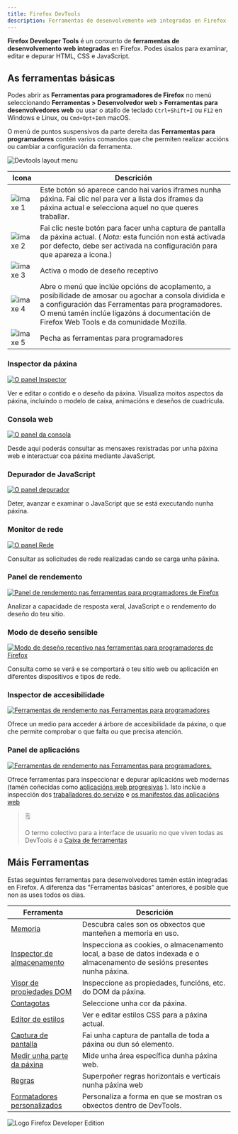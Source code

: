 ```yaml
---
title: Firefox DevTools
description: Ferramentas de desenvolvemento web integradas en Firefox
---
```


**Firefox Developer Tools** é un conxunto de **ferramentas de desenvolvemento web integradas** en Firefox. Podes úsalos para examinar, editar e depurar HTML, CSS e JavaScript.

## As ferramentas básicas

Podes abrir as **Ferramentas para programadores de Firefox** no menú seleccionando **Ferramentas > Desenvolvedor web > Ferramentas para desenvolvedores web** ou usar o atallo de teclado `Ctrl+Shift+I` ou `F12` en Windows e Linux, ou `Cmd+Opt+I`en macOS.

O menú de puntos suspensivos da parte dereita das **Ferramentas para programadores** contén varios comandos que che permiten realizar accións ou cambiar a configuración da ferramenta.

![Devtools layout menu](../assets/devtools_layoutmenu.png)

| Icona | Descrición |
| ------------------------------------------------------------ | ------------------------------------------------------------ |
| ![imaxe 1](../assets/iframe_button.png) | Este botón só aparece cando hai varios iframes nunha páxina. Fai clic nel para ver a lista dos iframes da páxina actual e selecciona aquel no que queres traballar. |
| ![imaxe 2](../assets/camera_button.png) | Fai clic neste botón para facer unha captura de pantalla da páxina actual. ( *Nota:* esta función non está activada por defecto, debe ser activada na configuración para que apareza a icona.) |
| ![imaxe 3](../assets/responsive_button.png) | Activa o modo de deseño receptivo                            |
| ![imaxe 4](../assets/menu_button.png) | Abre o menú que inclúe opcións de acoplamento, a posibilidade de amosar ou agochar a consola dividida e a configuración das Ferramentas para programadores. O menú tamén inclúe ligazóns á documentación de Firefox Web Tools e da comunidade Mozilla. |
| ![imaxe 5](../assets/close_button.png) | Pecha as ferramentas para programadores                      |

### Inspector da páxina

[![O panel Inspector](../assets/landingpage_pageinspector.png)](https://firefox-source-docs.mozilla.org/devtools-user/page_inspector/)

Ver e editar o contido e o deseño da páxina. Visualiza moitos aspectos da páxina, incluíndo o modelo de caixa, animacións e deseños de cuadrícula.

### Consola web

[![O panel da consola](../assets/landingpage_console.png)](https://firefox-source-docs.mozilla.org/devtools-user/web_console/)

Desde aquí poderás consultar as mensaxes rexistradas por unha páxina web e interactuar coa páxina mediante JavaScript.

### Depurador de JavaScript

[![O panel depurador](https://firefox-source-docs.mozilla.org/_images/landingpage_debugger.png)](https://firefox-source-docs.mozilla.org/devtools-user/debugger/)

Deter, avanzar e examinar o JavaScript que se está executando nunha páxina.

### Monitor de rede

[![O panel Rede](../assets/landingpage_network.png)](https://firefox-source-docs.mozilla.org/devtools-user/network_monitor/)

Consultar as solicitudes de rede realizadas cando se carga unha páxina.

### Panel de rendemento

[![Panel de rendemento nas ferramentas para programadores de Firefox](../assets/landingpage_performance_2022.png)](https://profiler.firefox.com/docs/)

Analizar a capacidade de resposta xeral, JavaScript e o rendemento do deseño do teu sitio.

### Modo de deseño sensible

[![Modo de deseño receptivo nas ferramentas para programadores de Firefox](../assets/landingpage_responsivedesign.png)](https://firefox-source-docs.mozilla.org/devtools-user/responsive_design_mode/)

Consulta como se verá e se comportará o teu sitio web ou aplicación en diferentes dispositivos e tipos de rede.

### Inspector de accesibilidade

[![Ferramentas de rendemento nas Ferramentas para programadores](../assets/landingpage_accessibility.png)](https://firefox-source-docs.mozilla.org/devtools-user/accessibility_inspector/)

Ofrece un medio para acceder á árbore de accesibilidade da páxina, o que che permite comprobar o que falta ou que precisa atención.

### Panel de aplicacións

[![Ferramentas de rendemento nas Ferramentas para programadores.](../assets/just-application-panel.png)](https://firefox-source-docs.mozilla.org/devtools-user/application/)

Ofrece ferramentas para inspeccionar e depurar aplicacións web modernas (tamén coñecidas como [aplicacións web progresivas](https://developer.mozilla.org/en-US/docs/Web/Progressive_web_apps) ). Isto inclúe a inspección dos [traballadores do servizo](https://developer.mozilla.org/en-US/docs/Web/API/Service_Worker_API) e [os manifestos das aplicacións web](https://developer.mozilla.org/en-US/docs/Web/Manifest)

> :spiral_notepad:
>
> O termo colectivo para a interface de usuario no que viven todas as DevTools é a [Caixa de ferramentas](https://firefox-source-docs.mozilla.org/devtools-user/tools_toolbox/index.html)

## Máis Ferramentas

Estas seguintes ferramentas para desenvolvedores tamén están integradas en Firefox. A diferenza das "Ferramentas básicas" anteriores, é posible que non as uses todos os días.

| Ferramenta | Descrición |
| ------------------------------------------------------------ | ------------------------------------------------------------ |
| [Memoria](https://firefox-source-docs.mozilla.org/devtools-user/memory/index.html) | Descubra cales son os obxectos que manteñen a memoria en uso. |
| [Inspector de almacenamento](https://firefox-source-docs.mozilla.org/devtools-user/storage_inspector/index.html) | Inspecciona as cookies, o almacenamento local, a base de datos indexada e o almacenamento de sesións presentes nunha páxina. |
| [Visor de propiedades DOM](https://firefox-source-docs.mozilla.org/devtools-user/dom_property_viewer/index.html) | Inspeccione as propiedades, funcións, etc. do DOM da páxina. |
| [Contagotas](https://firefox-source-docs.mozilla.org/devtools-user/eyedropper/index.html) | Seleccione unha cor da páxina.                               |
| [Editor de estilos](https://firefox-source-docs.mozilla.org/devtools-user/style_editor/index.html) | Ver e editar estilos CSS para a páxina actual.               |
| [Captura de pantalla](https://firefox-source-docs.mozilla.org/devtools-user/taking_screenshots/index.html) | Fai unha captura de pantalla de toda a páxina ou dun só elemento. |
| [Medir unha parte da páxina](https://firefox-source-docs.mozilla.org/devtools-user/measure_a_portion_of_the_page/index.html) | Mide unha área específica dunha páxina web.                  |
| [Regras](https://firefox-source-docs.mozilla.org/devtools-user/rulers/index.html) | Superpoñer regras horizontais e verticais nunha páxina web   |
| [Formatadores personalizados](https://firefox-source-docs.mozilla.org/devtools-user/custom_formatters/index.html) | Personaliza a forma en que se mostran os obxectos dentro de DevTools. |

![Logo Firefox Developer Edition](../assets/logo-developer-quantum.png)